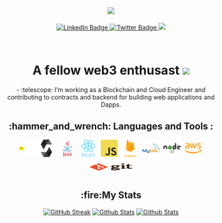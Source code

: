<div id="main" align="center">
  <div id="header" >
    <img src="https://i.giphy.com/media/v1.Y2lkPTc5MGI3NjExeGk5dW93aDF0Z2I1YjUzdTBxZHQxNzQzajh2bHZrd2JnaXFzMzNjZCZlcD12MV9pbnRlcm5hbF9naWZfYnlfaWQmY3Q9Zw/JqmupuTVZYaQX5s094/giphy.gif" width="400"/>
  </div>
  <br>
  <div id="badges" >
    <a href="https://www.linkedin.com/in/jaskaran-singh-190599249/">
      <img src="https://img.shields.io/badge/LinkedIn-blue?style=for-the-badge&logo=linkedin&logoColor=white" alt="LinkedIn Badge"/>
    </a>
    <a href="https://x.com/jaskaranan">
      <img src="https://img.shields.io/badge/Twitter-black?style=for-the-badge&logo=twitter&logoColor=blue" alt="Twitter Badge"/>
    </a>
      <a href="https://warpcast.com/okjaskaran">
      <img src="https://img.shields.io/badge/Farcaster-855DCD?logo=farcaster&logoColor=fff&style=for-the-badge"/>
    </a>
  </div>
  <br>
  <img src="https://komarev.com/ghpvc/?username=jaskara-n&style=flat-square&color=blue" alt=""/>
<br>
  <h1>
A fellow web3 enthusast  <img src="https://media.giphy.com/media/hvRJCLFzcasrR4ia7z/giphy.gif" width="30px"/>
</h1>
  - :telescope: I’m working as a Blockchain and Cloud Engineer and contributing to contracts and backend for building web applications and Dapps.
  <br>
  <h2>:hammer_and_wrench: Languages and Tools :</h2>
  <div>
       <img src="https://raw.githubusercontent.com/devicons/devicon/ca28c779441053191ff11710fe24a9e6c23690d6/icons/hardhat/hardhat-original-wordmark.svg" title="hardhat" alt="hardhat" width="40" height="40"/>
        <img src="https://raw.githubusercontent.com/devicons/devicon/ca28c779441053191ff11710fe24a9e6c23690d6/icons/solidity/solidity-original.svg" title="solidity" alt="solidity" width="40" height="40"/>&nbsp;
    <img src="https://github.com/devicons/devicon/blob/master/icons/java/java-original-wordmark.svg" title="Java" alt="Java" width="40" height="40"/>&nbsp;
    <img src="https://github.com/devicons/devicon/blob/master/icons/react/react-original-wordmark.svg" title="React" alt="React" width="40" height="40"/>&nbsp;
    <img src="https://github.com/devicons/devicon/blob/master/icons/javascript/javascript-original.svg" title="JavaScript" alt="JavaScript" width="40" height="40"/>&nbsp;
    <img src="https://github.com/devicons/devicon/blob/master/icons/firebase/firebase-plain-wordmark.svg" title="Firebase" alt="Firebase" width="40" height="40"/>&nbsp;
    <img src="https://github.com/devicons/devicon/blob/master/icons/mysql/mysql-original-wordmark.svg" title="MySQL"  alt="MySQL" width="40" height="40"/>&nbsp;
    <img src="https://github.com/devicons/devicon/blob/master/icons/nodejs/nodejs-original-wordmark.svg" title="NodeJS" alt="NodeJS" width="40" height="40"/>&nbsp;
    <img src="https://github.com/devicons/devicon/blob/master/icons/amazonwebservices/amazonwebservices-plain-wordmark.svg" title="AWS" alt="AWS" width="40" height="40"/>&nbsp;
    <img src="https://github.com/devicons/devicon/blob/master/icons/git/git-original-wordmark.svg" title="Git" **alt="Git" width="100" height="40"/>
  </div>
<h2>:fire:My Stats</h2>
  <div>
<a href="https://git.io/streak-stats"><img src="http://github-readme-streak-stats.herokuapp.com?user=jaskara-n&theme=nightowl&date_format=M%20j%5B%2C%20Y%5D" alt="GitHub Streak" /></a>
  <a href="/"><img src="https://github-readme-stats.vercel.app/api/top-langs/?username=jaskara-n&layout=compact&theme=vision-friendly-dark" alt="Github Stats"/></a>
    <a href="/"><img src="https://github-readme-stats.vercel.app/api?username=jaskara-n&show_icons=true&theme=radical" alt="Github Stats"/></a>
  </div>
</div>

